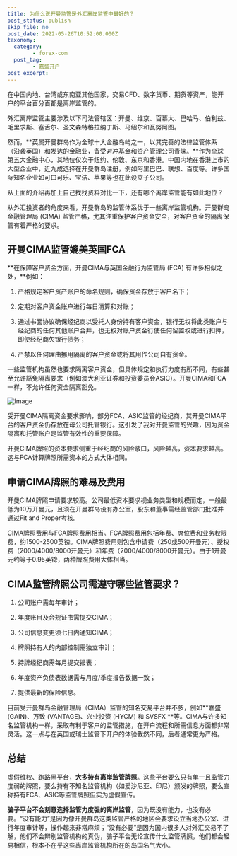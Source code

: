 ```yaml
---
title: 为什么说开曼监管是外汇离岸监管中最好的？
post_status: publish
skip_file: no
post_date: 2022-05-26T10:52:00.000Z
taxonomy:
  category:
        - forex-com
  post_tag:
        - 嘉盛开户
post_excerpt: 
---
```

在中国内地、台湾或东南亚其他国家，交易CFD、数字货币、期货等资产，能开户的平台百分百都是离岸监管的。

外汇离岸监管主要涉及以下司法管辖区：开曼、维京、百慕大、巴哈马、伯利兹、毛里求斯、塞舌尔、圣文森特格拉纳丁斯、马绍尔和瓦努阿图。

然而，**英属开曼群岛作为全球十大金融岛屿之一，以其完善的法律监管体系（沿袭英国）和发达的金融业，备受对冲基金和资产管理公司青睐。**作为全球第五大金融中心，其地位仅次于纽约、伦敦、东京和香港。中国内地在香港上市的大型企业中，近九成选择在开曼群岛注册，例如阿里巴巴、联想、百度等。许多国际知名企业如可口可乐、宝洁、苹果等也在此设立子公司。

从上面的介绍再加上自己找找资料对比一下，还有哪个离岸监管能有如此地位？

从外汇投资者的角度来看，开曼群岛的监管体系优于一些离岸监管机构。开曼群岛金融管理局 (CIMA) 监管严格，尤其注重保护客户资金安全，对客户资金的隔离保管有着严格的要求。

## 开曼CIMA监管媲美英国FCA

**在保障客户资金方面，开曼CIMA与英国金融行为监管局 (FCA) 有许多相似之处，**例如：

1. 严格规定客户资产账户的命名规则，确保资金存放于客户名下；

1. 定期对客户资金账户进行每日清算和对账；

1. 通过书面协议确保经纪商以受托人身份持有客户资金，银行无权将此类账户与经纪商的任何其他账户合并，也无权对账户资金行使任何留置权或进行扣押，即使经纪商欠银行债务；

1. 严禁以任何理由挪用隔离的客户资金或将其用作公司自有资金。

一些监管机构虽然也要求隔离客户资金，但具体规定和执行力度有所不同，有些甚至允许豁免隔离要求（例如澳大利亚证券和投资委员会ASIC）。开曼CIMA和FCA一样，不允许任何资金隔离豁免。

![Image](https://prod-files-secure.s3.us-west-2.amazonaws.com/39ed1227-6d7d-4570-be36-9ccd4a2c4241/bd849744-3fcb-4a37-8312-357962c8f065/image.png?X-Amz-Algorithm=AWS4-HMAC-SHA256&X-Amz-Content-Sha256=UNSIGNED-PAYLOAD&X-Amz-Credential=ASIAZI2LB466VQKE2A4O%2F20250722%2Fus-west-2%2Fs3%2Faws4_request&X-Amz-Date=20250722T161342Z&X-Amz-Expires=3600&X-Amz-Security-Token=IQoJb3JpZ2luX2VjENj%2F%2F%2F%2F%2F%2F%2F%2F%2F%2FwEaCXVzLXdlc3QtMiJIMEYCIQCDI76DMpN94UL5%2Bo6AAYf790CzZaoPBvTv6pA2vwknmAIhANWZf4Lz19ffM2a30RQN3G1AC6P%2BbHOiRjY347X27SqXKogECPH%2F%2F%2F%2F%2F%2F%2F%2F%2F%2FwEQABoMNjM3NDIzMTgzODA1Igz07IitYF2qOJSCCw4q3APiCCjURqCDt9AXU%2F0SupejrOqgHjRL3S04yk%2B6908n2d7udTSfKTfFrt2HJaCLfrQqoVY72QaD7bIzwN9LjEqtBWkM2dqhmW1csZJ7OWXbKriI68t76EP5g9i5HsSynIHhg6nLBchR79UyTPbRPAA%2FZYUuu%2Bvo45oAckRp5jjY4AFMsANLUdWH0iy9wyDtrQhO189kpzeaE9Pa0uzWoYjyxX2wZpFwTTWzx2934ToVv4qWBdBbwj6039uQ09BVS%2BR6FVFXdOKAJX1vvaZ%2BKUhQRsu1Qz915LY2jT6Hgmp4rCScRIORsMJV3EA9442yD%2Ftxny7kXLfTxg%2FzPKh%2FaLzuXQaNMeKushE%2FwHnP0uVXUFLljmq6iHpmf6zxTAtqJ31ip3BvGhvAyuWEVdvOn6ihD1xCxYgzJYIO0JDzKb3s81%2FwrDKM%2FFcoGnvQnR8VmEPWHUkRI%2BQ8v0%2FuombY0kSgUGhJ4b7GlIMKImSGuYRI1nDXQCiNRgwQF4KuZy%2BvGTKcfxAwaYmw%2BRhzHOZzOBMfuYKHp%2FKjnnipsxBklv4c8s9ZGjRw2vb%2F1bvFs9lt2rKse1x%2BqEGUt0Zp1tHM%2FgtfIDbOsCcJ5aiiob%2BdwfDz58pryJFPt7jWTYVQGTDU4%2F7DBjqkAbn%2FEjZ1zVkkEMJ5yOCSHNjTLEhjbQwqEvY7TzUYujn1XNOv0e5xsxFvxaao%2Ffhyhxym1zzusVRDKMgs7x83zQ3op4HecBLB7Bae4RBFWI%2FHtHAql9YH18UxtVJp4QZk9OGDNHXeAna83hVnFzdKrZNawNQ09h68uDKAgLXkgecbtG2QlEGYUcYoWJyD0JmB2eVYigvkYQxtI1DsqA0V60Y1RSDp&X-Amz-Signature=1d588e6e9d7932b87bae8043aeefbfb50a1c26104fd056f98a75e0bbae815c31&X-Amz-SignedHeaders=host&x-amz-checksum-mode=ENABLED&x-id=GetObject)

受开曼CIMA隔离资金要求影响，部分FCA、ASIC监管的经纪商，其开曼CIMA平台的客户资金仍存放在母公司托管银行。这引发了我对开曼监管的兴趣，因为资金隔离和托管账户是监管有效性的重要保障。

开曼CIMA牌照的资本要求侧重于经纪商的风险敞口，风险越高，资本要求越高。这与FCA计算牌照所需资本的方式大体相同。

## **申请CIMA牌照的难易及费用**

开曼CIMA牌照申请要求较高。公司最低资本要求视业务类型和规模而定，一般最低为10万开曼元，且须在开曼群岛设有办公室，股东和董事需经监管部门批准并通过Fit and Proper考核。

CIMA牌照费用与FCA牌照费用相当。FCA牌照费用包括年费、席位费和业务权限费，约1500-2500英镑。CIMA牌照费用则包含申请费（250或500开曼元）、授权费（2000/4000/8000开曼元）和年费（2000/4000/8000开曼元）。由于1开曼元约等于0.95英镑，两种牌照费用大体相当。

## CIMA监管牌照公司需遵守哪些监管要求？

1. 公司账户需每年审计；

1. 年度账目及合规证书需提交CIMA；

1. 公司信息变更须七日内通知CIMA；

1. 牌照持有人的内部控制需独立审计；

1. 持牌经纪商需每月提交报表；

1. 年度资产负债表数据需与月度/季度报告数据一致；

1. 提供最新的保险信息。

目前受开曼群岛金融管理局（CIMA）监管的知名交易平台并不多，例如**嘉盛 (GAIN)、万致 (VANTAGE)、兴业投资 (HYCM) 和 SVSFX **等。CIMA与许多知名监管机构一样，采取有利于客户的监管措施，在开户流程和所需信息方面都非常灵活。这一点与在英国或瑞士监管下开户的体验截然不同，后者通常更为严格。

## 总结

虚假维权、跑路黑平台，**大多持有离岸监管牌照**。这些平台要么只有单一且监管力度弱的牌照，要么持有不知名监管机构（如爱沙尼亚、印尼）颁发的牌照，要么宣称持有FCA、ASIC等监管牌照但实为虚假宣传。

**骗子平台不会刻意选择监管力度强的离岸监管**，因为既没有能力，也没有必要。“没有能力”是因为像开曼群岛这类监管严格的地区会要求设立当地办公室、进行年度审计等，操作起来非常麻烦；“没有必要”是因为国内很多人对外汇交易不了解，他们不会辨别监管机构的真伪，骗子平台无论宣传什么监管牌照，他们都会轻易相信，根本不在乎这些离岸监管机构所在的岛国名气大小。